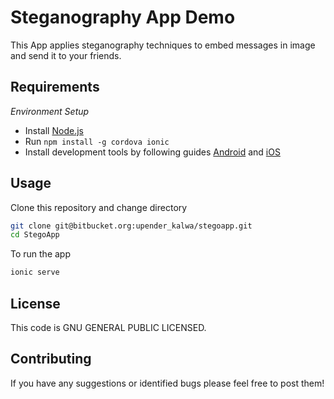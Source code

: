 Steganography App Demo
=====================

This App applies steganography techniques to embed messages in image and send it to your friends.

Requirements
--------------

*Environment Setup*

- Install [Node.js]
- Run ``npm install -g cordova ionic``
- Install development tools by following guides [Android] and [iOS]

Usage
-------
Clone this repository and change directory
```bash
git clone git@bitbucket.org:upender_kalwa/stegoapp.git
cd StegoApp
```

To run the app
```bash
ionic serve
```


License
---------

This code is GNU GENERAL PUBLIC LICENSED.

Contributing
-------------

If you have any suggestions or identified bugs please feel free to post
them!

  
 [Node.js]: http://nodejs.org
 [Android]: https://cordova.apache.org/docs/en/6.x/guide/platforms/android/
 [iOS]: https://cordova.apache.org/docs/en/6.x/guide/platforms/ios/